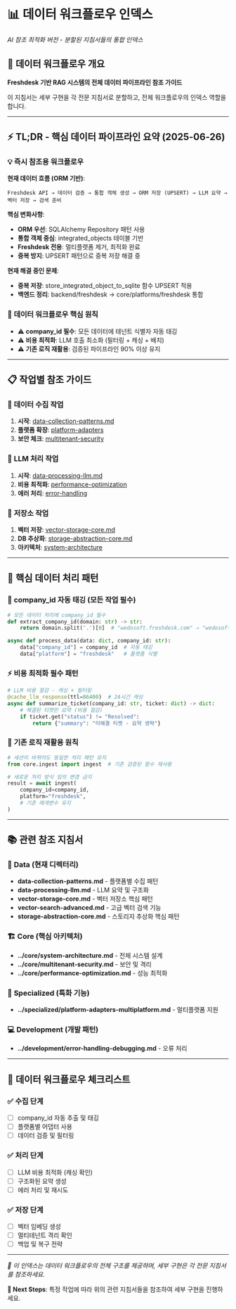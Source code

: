 # 📊 데이터 워크플로우 인덱스

_AI 참조 최적화 버전 - 분할된 지침서들의 통합 인덱스_

## 🎯 데이터 워크플로우 개요

**Freshdesk 기반 RAG 시스템의 전체 데이터 파이프라인 참조 가이드**

이 지침서는 세부 구현을 각 전문 지침서로 분할하고, 전체 워크플로우의 인덱스 역할을 합니다.

---

## ⚡ **TL;DR - 핵심 데이터 파이프라인 요약** (2025-06-26)

### 💡 **즉시 참조용 워크플로우**

**현재 데이터 흐름 (ORM 기반)**:
```
Freshdesk API → 데이터 검증 → 통합 객체 생성 → ORM 저장 (UPSERT) → LLM 요약 → 벡터 저장 → 검색 준비
```

**핵심 변화사항**:
- **ORM 우선**: SQLAlchemy Repository 패턴 사용
- **통합 객체 중심**: integrated_objects 테이블 기반
- **Freshdesk 전용**: 멀티플랫폼 제거, 최적화 완료
- **중복 방지**: UPSERT 패턴으로 중복 저장 해결 중

**현재 해결 중인 문제**:
- **중복 저장**: store_integrated_object_to_sqlite 함수 UPSERT 적용
- **백엔드 정리**: backend/freshdesk → core/platforms/freshdesk 통합

### 🚨 **데이터 워크플로우 핵심 원칙**

- ⚠️ **company_id 필수**: 모든 데이터에 테넌트 식별자 자동 태깅
- ⚠️ **비용 최적화**: LLM 호출 최소화 (필터링 + 캐싱 + 배치)
- ⚠️ **기존 로직 재활용**: 검증된 파이프라인 90% 이상 유지

---

## 📋 **작업별 참조 가이드**

### 🔄 **데이터 수집 작업**
1. **시작**: [data-collection-patterns.md](data-collection-patterns.instructions.md)
2. **플랫폼 확장**: [platform-adapters](../specialized/platform-adapters-multiplatform.instructions.md)
3. **보안 체크**: [multitenant-security](../core/multitenant-security.instructions.md)

### 🧠 **LLM 처리 작업**
1. **시작**: [data-processing-llm.md](data-processing-llm.instructions.md)
2. **비용 최적화**: [performance-optimization](../core/performance-optimization.instructions.md)
3. **에러 처리**: [error-handling](../development/error-handling-debugging.instructions.md)

### 💾 **저장소 작업**
1. **벡터 저장**: [vector-storage-core.md](vector-storage-core.instructions.md)
2. **DB 추상화**: [storage-abstraction-core.md](storage-abstraction-core.instructions.md)
3. **아키텍처**: [system-architecture](../core/system-architecture.instructions.md)

---

## 🔧 **핵심 데이터 처리 패턴**

### 🎯 **company_id 자동 태깅 (모든 작업 필수)**
```python
# 모든 데이터 처리에 company_id 필수
def extract_company_id(domain: str) -> str:
    return domain.split('.')[0]  # "wedosoft.freshdesk.com" → "wedosoft"

async def process_data(data: dict, company_id: str):
    data["company_id"] = company_id  # 자동 태깅
    data["platform"] = "freshdesk"   # 플랫폼 식별
```

### ⚡ **비용 최적화 필수 패턴**
```python
# LLM 비용 절감 - 캐싱 + 필터링
@cache_llm_response(ttl=86400)  # 24시간 캐싱
async def summarize_ticket(company_id: str, ticket: dict) -> dict:
    # 해결된 티켓만 요약 (비용 절감)
    if ticket.get("status") != "Resolved":
        return {"summary": "미해결 티켓 - 요약 생략"}
```

### 🔄 **기존 로직 재활용 원칙**
```python
# 세션이 바뀌어도 동일한 처리 패턴 유지
from core.ingest import ingest  # 기존 검증된 함수 재사용

# 새로운 처리 방식 임의 변경 금지
result = await ingest(
    company_id=company_id,
    platform="freshdesk",
    # 기존 매개변수 유지
)
```

---

## 📚 **관련 참조 지침서**

### 📂 **Data (현재 디렉터리)**
- **data-collection-patterns.md** - 플랫폼별 수집 패턴
- **data-processing-llm.md** - LLM 요약 및 구조화
- **vector-storage-core.md** - 벡터 저장소 핵심 패턴
- **vector-search-advanced.md** - 고급 벡터 검색 기능
- **storage-abstraction-core.md** - 스토리지 추상화 핵심 패턴

### 🏗️ **Core (핵심 아키텍처)**
- **../core/system-architecture.md** - 전체 시스템 설계
- **../core/multitenant-security.md** - 보안 및 격리
- **../core/performance-optimization.md** - 성능 최적화

### 🎯 **Specialized (특화 기능)**
- **../specialized/platform-adapters-multiplatform.md** - 멀티플랫폼 지원

### 💻 **Development (개발 패턴)**
- **../development/error-handling-debugging.md** - 오류 처리

---

## 🎯 **데이터 워크플로우 체크리스트**

### ✅ **수집 단계**
- [ ] company_id 자동 추출 및 태깅
- [ ] 플랫폼별 어댑터 사용
- [ ] 데이터 검증 및 필터링

### ✅ **처리 단계**  
- [ ] LLM 비용 최적화 (캐싱 확인)
- [ ] 구조화된 요약 생성
- [ ] 에러 처리 및 재시도

### ✅ **저장 단계**
- [ ] 벡터 임베딩 생성
- [ ] 멀티테넌트 격리 확인
- [ ] 백업 및 복구 전략

---

*📝 이 인덱스는 데이터 워크플로우의 전체 구조를 제공하며, 세부 구현은 각 전문 지침서를 참조하세요.*

**🔗 Next Steps**: 특정 작업에 따라 위의 관련 지침서들을 참조하여 세부 구현을 진행하세요.
